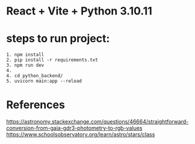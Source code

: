 # React + Vite + Python 3.10.11
# steps to run project:
    1. npm install
    2. pip install -r requirements.txt
    3. npm run dev
    4. 
    4. cd python_backend/
    5. uvicorn main:app --reload

# References
https://astronomy.stackexchange.com/questions/46664/straightforward-conversion-from-gaia-gdr3-photometry-to-rgb-values
https://www.schoolsobservatory.org/learn/astro/stars/class
